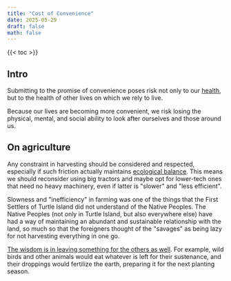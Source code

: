 ```yaml
---
title: "Cost of Convenience"
date: 2025-05-29
draft: false
math: false
---
```


{{< toc >}}

## Intro

Submitting to the promise of convenience poses risk not only to our
[health](/health), but to the health of other lives on which we rely to
live.

Because our lives are becoming more convenient, we risk losing the
physical, mental, and social ability to look after ourselves and those
around us.

## On agriculture

Any constraint in harvesting should be considered and respected,
especially if such friction actually maintains
[ecological balance](/social-ecology).
This means we should reconsider using big
tractors and maybe opt for lower-tech ones that need no heavy machinery,
even if latter is "slower" and "less efficient".

Slowness and "inefficiency" in farming was one of the things that the
First Settlers of Turtle Island did not understand of the Native
Peoples. The Native Peoples (not only in Turtle Island, but also
everywhere else) have had a way of maintaining an abundant
and sustainable relationship with the land, so much so that the
foreigners thought of the "savages" as being lazy for not harvesting
everything in one go.

[The wisdom is in leaving something for the others as well](/honorable-harvest). For example,
wild birds and other animals would eat whatever is left for their
sustenance, and their droppings would fertilize the earth, preparing it
for the next planting season.
